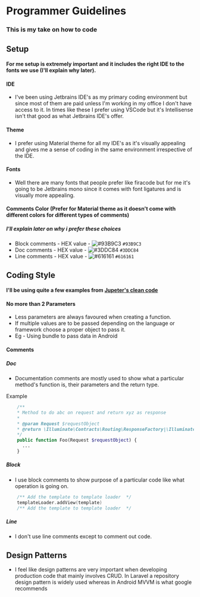 # Programmer Guidelines

### This is my take on how to code

## Setup

#### For me setup is extremely important and it includes the right IDE to the fonts we use (I'll explain why later).

#### IDE

* I've been using Jetbrains IDE's as my primary coding environment but since most of them are paid unless I'm working in my office I don't have access to it. In times like these I prefer using VSCode but it's Intellisense isn't that good as what Jetbrains IDE's offer.

#### Theme

* I prefer using Material theme for all my IDE's as it's visually appealing and gives me a sense of coding in the same environment irrespective of the IDE.

#### Fonts

* Well there are many fonts that people prefer like firacode but for me it's going to be Jetbrains mono since it comes with font ligatures and is visually more appealing.

#### Comments Color (Prefer for Material theme as it doesn't come with different colors for different types of comments)

##### I'll explain later on why i prefer these choices

* Block comments - HEX value - ![#93B9C3](https://via.placeholder.com/15/93B9C3/000000?text=+) `#93B9C3`
* Doc comments  - HEX value - ![#3DDC84](https://via.placeholder.com/15/3DDC84/000000?text=+) `#3DDC84`
* Line comments  - HEX value - ![#616161](https://via.placeholder.com/15/616161/000000?text=+) `#616161`

## Coding Style

#### I'll be using quite a few examples from [Jupeter's clean code](https://github.com/jupeter/clean-code-php)

#### No more than 2 Parameters

* Less parameters are always favoured when creating a function. 
* If multiple values are to be passed depending on the language or framework choose a proper object to pass it.
* Eg - Using bundle to pass data in Android

#### Comments

##### Doc

* Documentation comments are mostly used to show what a particular method's function is, their parameters and the return type.

Example

```php
    /**
    * Method to do abc on request and return xyz as response
    * 
    * @param Request $requestObject
    * @return \Illuminate\Contracts\Routing\ResponseFactory|\Illuminate\Http\Response
    */
    public function Foo(Request $requestObject) {
      ...
    }
```

##### Block

* I use block comments to show purpose of a particular code like what operation is going on.

```kt
    /** Add the template to template loader  */
    templateLoader.addView(template)
    /** Add the template to template loader  */
```

##### Line

* I don't use line comments except to comment out code.


## Design Patterns

* I feel like design patterns are very important when developing production code that mainly involves CRUD. In Laravel a repository design pattern is widely used whereas in Android MVVM is what google recommends
